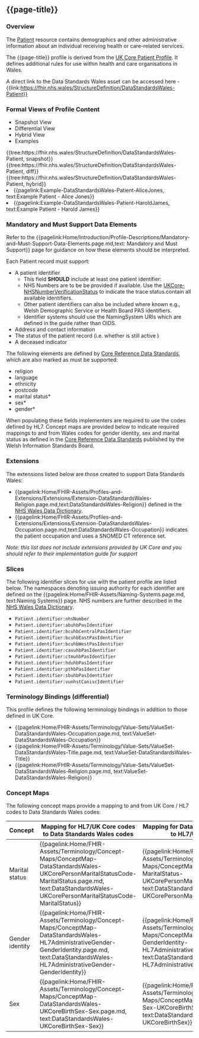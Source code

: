 <div class="warning"><span class="ImplementWarn"></span></div>

## {{page-title}}

### Overview
The [Patient](https://www.hl7.org/fhir/r4/patient.html) resource contains demographics and other administrative information about an individual receiving health or care-related services.

The {{page-title}} profile is derived from the [UK Core Patient Profile](https://simplifier.net/guide/uk-core-implementation-guide-stu2/Home/ProfilesandExtensions/Profile-UKCore-Patient?version=2.0.1). It defines additional rules for use within health and care organisations in Wales.

A direct link to the Data Standards Wales asset can be accessed here - {{link:https://fhir.nhs.wales/StructureDefinition/DataStandardsWales-Patient}}


### Formal Views of Profile Content
<div class="tab-wrap">
  <ul class="tab-head">
    <li class="tablink tab-active" onclick="openCity(this,'tabsnap')" data-target="tabsnap">
      Snapshot View
    </li>
    <li class="tablink" onclick="openCity(this,'tabdiff')" data-target="tabdiff">
      Differential View
    </li>
    <li class="tablink" onclick="openCity(this,'tabhybrid')" data-target="tabhybrid">
      Hybrid View
    </li>
    <li class="tablink" onclick="openCity(this,'tabeg')" data-target="tabeg">
      Examples
    </li>     
  </ul>
  <div class="tab-main">
    <div id="tabsnap" class="tabcontent active">      
      {{tree:https://fhir.nhs.wales/StructureDefinition/DataStandardsWales-Patient, snapshot}}
    </div>
    <div id="tabdiff" class="tabcontent">
      {{tree:https://fhir.nhs.wales/StructureDefinition/DataStandardsWales-Patient, diff}}
  </div>
    <div id="tabhybrid" class="tabcontent">
      {{tree:https://fhir.nhs.wales/StructureDefinition/DataStandardsWales-Patient, hybrid}}
  </div>
  <div id="tabeg" class="tabcontent">
    <list>
      <li>{{pagelink:Example-DataStandardsWales-Patient-AliceJones, text:Example Patient - Alice Jones}}</li>
      <li>{{pagelink:Example-DataStandardsWales-Patient-HaroldJames, text:Example Patient - Harold James}}</li>
    </list>
  </div>   
</div>

### Mandatory and Must Support Data Elements
Refer to the {{pagelink:Home/Introduction/Profile-Descriptions/Mandatory-and-Must-Support-Data-Elements.page.md,text: Mandatory and Must Support}} page for guidance on how these elements should be interpreted.

Each Patient record must support:
* A patient identifier
   * This field **SHOULD** include at least one patient identifier:
   * NHS Numbers are to be be provided if available. Use the [UKCore-NHSNumberVerificationStatus](https://simplifier.net/guide/uk-core-implementation-guide-stu2/Home/ProfilesandExtensions/ExtensionLibrary/Extension-UKCore-NHSNumberVerificationStatus?version=2.0.1) to indicate the trace status.contain all available identifiers. 
   * Other patient identifiers can also be included where known e.g., Welsh Demographic Service or Health Board PAS identifiers.
   * Identifier systems should use the NamingSystem URIs which are defined in the guide rather than OIDS.
* Address and contact information
* The status of the patient record (i.e. whether is still active )
* A deceased indicator

The following elements are defined by [Core Reference Data Standards](https://www.datadictionary.wales.nhs.uk/#!WordDocuments/corereferencedatastandards1.htm), which are also marked as must be supported:

* religion
* language 
* ethnicity
* postcode
* marital status*
* sex*
* gender*

When populating these fields implementers are required to use the codes defined by HL7. Concept maps are provided below to indicate required mappings to and from Wales codes for gender identity, sex and marital status as defined in the [Core Reference Data Standards](https://www.datadictionary.wales.nhs.uk/#!WordDocuments/corereferencedatastandards1.htm) published by the Welsh Information Standards Board.

### Extensions

The extensions listed below are those created to support Data Standards Wales: 

* {{pagelink:Home/FHIR-Assets/Profiles-and-Extensions/Extensions/Extension-DataStandardsWales-Religion.page.md,text:DataStandardsWales-Religion}}
  defined in the [NHS Wales Data Dictionary](https://www.datadictionary.wales.nhs.uk/#!WordDocuments/corereferencedatastandards1.htm).
* {{pagelink:Home/FHIR-Assets/Profiles-and-Extensions/Extensions/Extension-DataStandardsWales-Occupation.page.md,text:DataStandardsWales-Occupation}} indicates the patient occupation and uses a SNOMED  CT reference set.


_Note: this list does not include extensions provided by UK Core and you should refer to their implementation guide for support_

### Slices
The following identifier slices for use with the patient profile are listed below. The namespaces denoting issuing authority for each identifier are defined on the {{pagelink:Home/FHIR-Assets/Naming-Systems.page.md, text:Naming Systems}} page.  NHS numbers are further described in the [NHS Wales Data Dictionary](https://www.datadictionary.wales.nhs.uk/).
 
* `Patient.identifier:nhsNumber` 
* `Patient.identifier:abuhbPasIdentifier` 
* `Patient.identifier:bcuhbCentralPasIdentifier`  
* `Patient.identifier:bcuhbEastPasIdentifier` 
* `Patient.identifier:bcuhbWestPasIdentifier` 
* `Patient.identifier:cavuhbPasIdentifier` 
* `Patient.identifier:ctmuhbPasIdentifier` 
* `Patient.identifier:hduhbPasIdentifier` 
* `Patient.identifier:pthbPasIdentifier` 
* `Patient.identifier:sbuhbPasIdentifier` 
* `Patient.identifier:vunhstCaniscIdentifier` 

### Terminology Bindings (differential)
This profile defines the following terminology bindings in addition to those defined in UK Core.

* {{pagelink:Home/FHIR-Assets/Terminology/Value-Sets/ValueSet-DataStandardsWales-Occupation.page.md, text:ValueSet-DataStandardsWales-Occupation}}
* {{pagelink:Home/FHIR-Assets/Terminology/Value-Sets/ValueSet-DataStandardsWales-Title.page.md, text:ValueSet-DataStandardsWales-Title}}
* {{pagelink:Home/FHIR-Assets/Terminology/Value-Sets/ValueSet-DataStandardsWales-Religion.page.md, text:ValueSet-DataStandardsWales-Religion}}

### Concept Maps
The following concept maps provide a mapping to and from UK Core / HL7 codes to Data Standards Wales codes:

|Concept|Mapping for HL7/UK Core codes to Data Standards Wales codes|Mapping for Data Standards Wales codes to HL7/UK Core codes|
|-|-|-|
|Marital status|{{pagelink:Home/FHIR-Assets/Terminology/Concept-Maps/ConceptMap-DataStandardsWales-UKCorePersonMaritalStatusCode-MaritalStatus.page.md, text:DataStandardsWales-UKCorePersonMaritalStatusCode-MaritalStatus}}|{{pagelink:Home/FHIR-Assets/Terminology/Concept-Maps/ConceptMap-DataStandardsWales-MaritalStatus-UKCorePersonMaritalStatusCode.page.md, text:DataStandardsWales-MaritalStatus-UKCorePersonMaritalStatusCode}}|
|Gender identity|{{pagelink:Home/FHIR-Assets/Terminology/Concept-Maps/ConceptMap-DataStandardsWales-HL7AdministrativeGender-GenderIdentity.page.md, text:DataStandardsWales-HL7AdministrativeGender-GenderIdentity}}|{{pagelink:Home/FHIR-Assets/Terminology/Concept-Maps/ConceptMap-DataStandardsWales-GenderIdentity-HL7AdministrativeGender.page.md, text:DataStandardsWales-GenderIdentity-HL7AdministrativeGender}}|
|Sex|{{pagelink:Home/FHIR-Assets/Terminology/Concept-Maps/ConceptMap-DataStandardsWales-UKCoreBirthSex-Sex.page.md, text:DataStandardsWales-UKCoreBirthSex-Sex}}|{{pagelink:Home/FHIR-Assets/Terminology/Concept-Maps/ConceptMap-DataStandardsWales-Sex-UKCoreBirthSex.page.md, text:DataStandardsWales-Sex-UKCoreBirthSex}}|